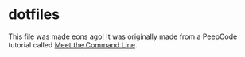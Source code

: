 # dotfiles

This file was made eons ago! It was originally made from a PeepCode tutorial called [Meet the Command Line](http://www.pluralsight.com/courses/meet-command-line). 
